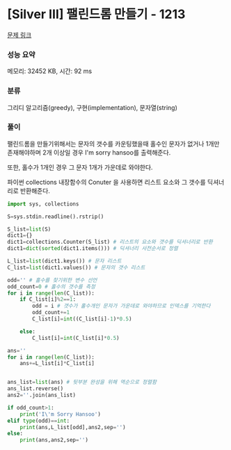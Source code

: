 # [Silver III] 팰린드롬 만들기 - 1213 

[문제 링크](https://www.acmicpc.net/problem/1213) 

### 성능 요약

메모리: 32452 KB, 시간: 92 ms

### 분류

그리디 알고리즘(greedy), 구현(implementation), 문자열(string)



### 풀이



팰린드롬을 만들기위해서는 문자의 갯수를 카운팅했을때 홀수인 문자가 없거나 1개만 존재해야하며 2개 이상일 경우 I'm sorry hansoo를 출력해준다.

또한, 홀수가 1개인 경우 그 문자 1개가 가운데로 와야한다.



파이썬 collections 내장함수의 Conuter 을 사용하면 리스트 요소와 그 갯수를 딕셔너리로 반환해준다.

```python
import sys, collections

S=sys.stdin.readline().rstrip()

S_list=list(S)
dict1={}
dict1=collections.Counter(S_list) # 리스트의 요소와 갯수를 딕셔너리로 반환
dict1=dict(sorted(dict1.items())) # 딕셔너리 사전순서로 정렬

L_list=list(dict1.keys()) # 문자 리스트
C_list=list(dict1.values()) # 문자의 갯수 리스트

odd='' # 홀수를 찾기위한 변수 선언
odd_count=0 # 홀수의 갯수를 측정
for i in range(len(C_list)):
    if C_list[i]%2==1:
        odd = i # 갯수가 홀수개인 문자가 가운데로 와야하므로 인덱스를 기억한다
        odd_count+=1
        C_list[i]=int((C_list[i]-1)*0.5)

    else:
        C_list[i]=int(C_list[i]*0.5)

ans=''
for i in range(len(C_list)):
    ans+=L_list[i]*C_list[i]


ans_list=list(ans) # 뒷부분 완성을 위해 역순으로 정렬함
ans_list.reverse()
ans2=''.join(ans_list)

if odd_count>1:
    print('I\'m Sorry Hansoo')
elif type(odd)==int:
    print(ans,L_list[odd],ans2,sep='')
else:
    print(ans,ans2,sep='')
```



